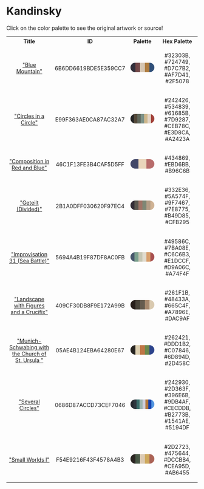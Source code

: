
<!DOCTYPE html>
<html><body>
<h1>Kandinsky</h1>
<p>Click on the color palette to see the original artwork or source!</p>
<table style="width:100%">
<tr><th style="text-align: center; vertical-align: middle;">Title</th><th style="text-align: center; vertical-align: middle;">ID</th><th style="text-align: center; vertical-align: middle;">Palette</th><th style="text-align: center; vertical-align: middle;">Hex Palette</th></tr>
<tr><td style="text-align: center; vertical-align: middle;"><a href=https://en.wikipedia.org/wiki/Wassily_Kandinsky style="font-size:14px">"Blue Mountain"</a></td> <td style="text-align: center; vertical-align: middle;"><p style="font-size:14px">6B6DD6619BDE5E359CC7</p></td> <td style="text-align: center; vertical-align: middle;"><a href=https://en.wikipedia.org/wiki/Wassily_Kandinsky style="font-size:14px"><img style="border-radius: 14px;" src="../media/swatches/6B6DD6619BDE5E359CC7.png" height="25"></a></td> <td style="text-align: center; vertical-align: middle;"><p style="font-size:14px">#32303B, #724749, #D7C7B2, #AF7D41, #2F5078</p></td></tr>
<tr><td style="text-align: center; vertical-align: middle;"><a href=https://en.wikipedia.org/wiki/Wassily_Kandinsky style="font-size:14px">"Circles in a Circle"</a></td> <td style="text-align: center; vertical-align: middle;"><p style="font-size:14px">E99F363AE0CA87AC32A7</p></td> <td style="text-align: center; vertical-align: middle;"><a href=https://en.wikipedia.org/wiki/Wassily_Kandinsky style="font-size:14px"><img style="border-radius: 14px;" src="../media/swatches/E99F363AE0CA87AC32A7.png" height="25"></a></td> <td style="text-align: center; vertical-align: middle;"><p style="font-size:14px">#242426, #534839, #61685B, #7D9287, #CEB78C, #E3D8CA, #A2423A</p></td></tr>
<tr><td style="text-align: center; vertical-align: middle;"><a href=https://www.nga.gov/collection/art-object-page.208417.html style="font-size:14px">"Composition in Red and Blue"</a></td> <td style="text-align: center; vertical-align: middle;"><p style="font-size:14px">46C1F13FE3B4CAF5D5FF</p></td> <td style="text-align: center; vertical-align: middle;"><a href=https://www.nga.gov/collection/art-object-page.208417.html style="font-size:14px"><img style="border-radius: 14px;" src="../media/swatches/46C1F13FE3B4CAF5D5FF.png" height="25"></a></td> <td style="text-align: center; vertical-align: middle;"><p style="font-size:14px">#434869, #EBD6BB, #B96C6B</p></td></tr>
<tr><td style="text-align: center; vertical-align: middle;"><a href=https://www.nga.gov/collection/art-object-page.108875.html style="font-size:14px">"Geteilt (Divided)"</a></td> <td style="text-align: center; vertical-align: middle;"><p style="font-size:14px">2B1A0DFF030620F97EC4</p></td> <td style="text-align: center; vertical-align: middle;"><a href=https://www.nga.gov/collection/art-object-page.108875.html style="font-size:14px"><img style="border-radius: 14px;" src="../media/swatches/2B1A0DFF030620F97EC4.png" height="25"></a></td> <td style="text-align: center; vertical-align: middle;"><p style="font-size:14px">#332E36, #5A574F, #9F7467, #7E8775, #B49D85, #CFB295</p></td></tr>
<tr><td style="text-align: center; vertical-align: middle;"><a href=https://www.nga.gov/collection/art-object-page.56670.html style="font-size:14px">"Improvisation 31 (Sea Battle)"</a></td> <td style="text-align: center; vertical-align: middle;"><p style="font-size:14px">5694A4B19F87DF8AC0FB</p></td> <td style="text-align: center; vertical-align: middle;"><a href=https://www.nga.gov/collection/art-object-page.56670.html style="font-size:14px"><img style="border-radius: 14px;" src="../media/swatches/5694A4B19F87DF8AC0FB.png" height="25"></a></td> <td style="text-align: center; vertical-align: middle;"><p style="font-size:14px">#49586C, #7BA08E, #C6C6B3, #E1DCCF, #D9A06C, #A74F4F</p></td></tr>
<tr><td style="text-align: center; vertical-align: middle;"><a href= https://www.nga.gov/collection/art-object-page.90725.html style="font-size:14px">"Landscape with Figures and a Crucifix"</a></td> <td style="text-align: center; vertical-align: middle;"><p style="font-size:14px">409CF30DB8F9E172A99B</p></td> <td style="text-align: center; vertical-align: middle;"><a href= https://www.nga.gov/collection/art-object-page.90725.html style="font-size:14px"><img style="border-radius: 14px;" src="../media/swatches/409CF30DB8F9E172A99B.png" height="25"></a></td> <td style="text-align: center; vertical-align: middle;"><p style="font-size:14px">#261F1B, #48433A, #665C4F, #A7896E, #DAC9AF</p></td></tr>
<tr><td style="text-align: center; vertical-align: middle;"><a href=https://en.wikipedia.org/wiki/Wassily_Kandinsky style="font-size:14px">"Munich-Schwabing with the Church of St. Ursula "</a></td> <td style="text-align: center; vertical-align: middle;"><p style="font-size:14px">05AE4B124EBA64280E67</p></td> <td style="text-align: center; vertical-align: middle;"><a href=https://en.wikipedia.org/wiki/Wassily_Kandinsky style="font-size:14px"><img style="border-radius: 14px;" src="../media/swatches/05AE4B124EBA64280E67.png" height="25"></a></td> <td style="text-align: center; vertical-align: middle;"><p style="font-size:14px">#262421, #DDD1B2, #C07846, #6D894D, #2D458C</p></td></tr>
<tr><td style="text-align: center; vertical-align: middle;"><a href=https://en.wikipedia.org/wiki/Wassily_Kandinsky style="font-size:14px">"Several Circles"</a></td> <td style="text-align: center; vertical-align: middle;"><p style="font-size:14px">0686D87ACCD73CEF7046</p></td> <td style="text-align: center; vertical-align: middle;"><a href=https://en.wikipedia.org/wiki/Wassily_Kandinsky style="font-size:14px"><img style="border-radius: 14px;" src="../media/swatches/0686D87ACCD73CEF7046.png" height="25"></a></td> <td style="text-align: center; vertical-align: middle;"><p style="font-size:14px">#242930, #2D363F, #396E6B, #9DB4AF, #CECDDB, #B2773B, #1541AE, #5194DF</p></td></tr>
<tr><td style="text-align: center; vertical-align: middle;"><a href=https://www.nga.gov/collection/art-object-page.52419.html style="font-size:14px">"Small Worlds I"</a></td> <td style="text-align: center; vertical-align: middle;"><p style="font-size:14px">F54E9216F43F4578A4B3</p></td> <td style="text-align: center; vertical-align: middle;"><a href=https://www.nga.gov/collection/art-object-page.52419.html style="font-size:14px"><img style="border-radius: 14px;" src="../media/swatches/F54E9216F43F4578A4B3.png" height="25"></a></td> <td style="text-align: center; vertical-align: middle;"><p style="font-size:14px">#2D2723, #475644, #DCCBB4, #CEA95D, #AB6455</p></td></tr>
</table>
</body></html>
